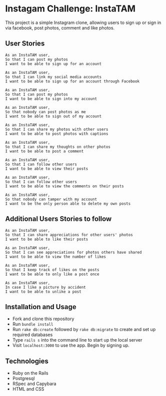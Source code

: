 # Instagam Challenge: InstaTAM

This project is a simple Instagram clone, allowing users to sign up or sign in via facebook, post photos, comment and like photos.

## User Stories

```
As an InstaTAM user,
So that I can post my photos
I want to be able to sign up for an account

As an InstaTAM user,
So that I can link my social media accounts
I want to be able to sign up for an account through Facebook

As an InstaTAM user,
So that I can post my photos
I want to be able to sign into my account

As an InstaTAM user,
So that nobody can post photos as me
I want to be able to sign out of my account

As an InstaTAM user,
So that I can share my photos with other users
I want to be able to post photos with captions

As an InstaTAM user,
So that I can share my thoughts on other photos
I want to be able to post a comment

As an InstaTAM user,
So that I can follow other users
I want to be able to view their posts

As an InstaTAM user,
So that I can follow other users
I want to be able to view the comments on their posts

As an InstaTAM user,
So that nobody can tamper with my account
I want to be the only person able to delete my own posts
```

## Additional Users Stories to follow

```
As an InstaTAM user,
So that I can share appreciations for other users' photos
I want to be able to like their posts

As an InstaTAM user,
So that I can see appreciations for photos others have shared
I want to be able to view the number of likes

As an InstaTAM user,
So that I keep track of likes on the posts
I want to be able to only like a post once

As an InstaTAM user,
In case I like a picture by accident
I want to be able to unlike a post

```

## Installation and Usage

* Fork and clone this repository
* Run `bundle install`
* Run `rake db:create` followed by `rake db:migrate` to create and set up required databases
* Type `rails s` into the command line to start up the local server
* Visit `localhost:3000` to use the app. Begin by signing up.

## Technologies

* Ruby on the Rails
* Postgresql
* RSpec and Capybara
* HTML and CSS
